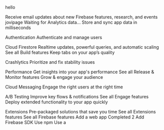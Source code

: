
<html>
<head>
</head>
<body>
<p>hello</p>
Receive email updates about new Firebase features, research, and events
jovipage
Waiting for Analytics data...
Store and sync app data in milliseconds

Authentication
Authenticate and manage users

Cloud Firestore
Realtime updates, powerful queries, and automatic scaling
See all Build features
Keep tabs on your app’s quality

Crashlytics
Prioritize and fix stability issues

Performance
Get insights into your app's performance
See all Release & Monitor features
Grow & engage your audience

Cloud Messaging
Engage the right users at the right time

A/B Testing
Improve key flows & notifications
See all Engage features
Deploy extended functionality to your app quickly

Extensions
Pre-packaged solutions that save you time
See all Extensions features
See all Firebase features
Add a web app
Completed
2
Add Firebase SDK
Use npm 
Use a <script> tag 
Copy and paste these scripts into the bottom of your <body> tag, but before you use any Firebase services:

<script type="module">
  // Import the functions you need from the SDKs you need
  import { initializeApp } from "https://www.gstatic.com/firebasejs/9.6.8/firebase-app.js";
  import { getAnalytics } from "https://www.gstatic.com/firebasejs/9.6.8/firebase-analytics.js";
  // TODO: Add SDKs for Firebase products that you want to use
  // https://firebase.google.com/docs/web/setup#available-libraries

  // Your web app's Firebase configuration
  // For Firebase JS SDK v7.20.0 and later, measurementId is optional
  const firebaseConfig = {
    apiKey: "AIzaSyCdJ2cIiGu00ft3YOxTZW11HbIRsN-iqwc",
    authDomain: "jovipage-31009.firebaseapp.com",
    projectId: "jovipage-31009",
    storageBucket: "jovipage-31009.appspot.com",
    messagingSenderId: "296208187657",
    appId: "1:296208187657:web:37d782bfb1ca802ca913d8",
    measurementId: "G-EEH7ZNPSQC"
  };

  // Initialize Firebase
  const app = initializeApp(firebaseConfig);
  const analytics = getAnalytics(app);
</script>
</body>
</html>
